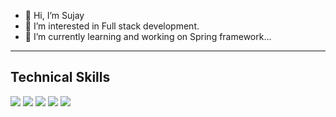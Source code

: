 - 👋 Hi, I’m Sujay
- 👀 I’m interested in Full stack development.
- 🌱 I’m currently learning and working on Spring framework...

<!---
sujay26p/sujay26p is a ✨ special ✨ repository because its `README.md` (this file) appears on your GitHub profile.
You can click the Preview link to take a look at your changes.
--->
<hr>
<h2 style="**font-size:10vw**">Technical Skills</h2>
<img src="https://img.shields.io/badge/C-Blue?logo=C&logoColor=whiteName&style=flat"/>
<img src="https://img.shields.io/badge/Java-Blue?logo=java&logoColor=whiteName&style=flat"/>
<img src="https://img.shields.io/badge/Javascript-Blue?logo=javascript&logoColor=whiteName&style=flat"/>
<img src="https://img.shields.io/badge/HTML-Blue?logo=html5&logoColor=whiteName&style=flat">
<img src="https://img.shields.io/badge/ReactJS-Blue?logo=React&logoColor=whiteName&style=flat"/>

